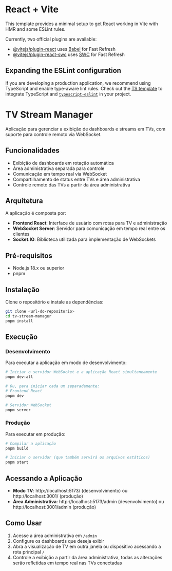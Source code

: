 # React + Vite

This template provides a minimal setup to get React working in Vite with HMR and some ESLint rules.

Currently, two official plugins are available:

- [@vitejs/plugin-react](https://github.com/vitejs/vite-plugin-react/blob/main/packages/plugin-react/README.md) uses [Babel](https://babeljs.io/) for Fast Refresh
- [@vitejs/plugin-react-swc](https://github.com/vitejs/vite-plugin-react-swc) uses [SWC](https://swc.rs/) for Fast Refresh

## Expanding the ESLint configuration

If you are developing a production application, we recommend using TypeScript and enable type-aware lint rules. Check out the [TS template](https://github.com/vitejs/vite/tree/main/packages/create-vite/template-react-ts) to integrate TypeScript and [`typescript-eslint`](https://typescript-eslint.io) in your project.

# TV Stream Manager

Aplicação para gerenciar a exibição de dashboards e streams em TVs, com suporte para controle remoto via WebSocket.

## Funcionalidades

- Exibição de dashboards em rotação automática
- Área administrativa separada para controle
- Comunicação em tempo real via WebSocket
- Compartilhamento de status entre TVs e área administrativa
- Controle remoto das TVs a partir da área administrativa

## Arquitetura

A aplicação é composta por:

- **Frontend React**: Interface de usuário com rotas para TV e administração
- **WebSocket Server**: Servidor para comunicação em tempo real entre os clientes
- **Socket.IO**: Biblioteca utilizada para implementação de WebSockets

## Pré-requisitos

- Node.js 18.x ou superior
- pnpm

## Instalação

Clone o repositório e instale as dependências:

```bash
git clone <url-do-repositorio>
cd tv-stream-manager
pnpm install
```

## Execução

### Desenvolvimento

Para executar a aplicação em modo de desenvolvimento:

```bash
# Iniciar o servidor WebSocket e a aplicação React simultaneamente
pnpm dev:all

# Ou, para iniciar cada um separadamente:
# Frontend React
pnpm dev

# Servidor WebSocket
pnpm server
```

### Produção

Para executar em produção:

```bash
# Compilar a aplicação
pnpm build

# Iniciar o servidor (que também servirá os arquivos estáticos)
pnpm start
```

## Acessando a Aplicação

- **Modo TV**: http://localhost:5173/ (desenvolvimento) ou http://localhost:3001/ (produção)
- **Área Administrativa**: http://localhost:5173/admin (desenvolvimento) ou http://localhost:3001/admin (produção)

## Como Usar

1. Acesse a área administrativa em `/admin`
2. Configure os dashboards que deseja exibir
3. Abra a visualização de TV em outra janela ou dispositivo acessando a rota principal `/`
4. Controle a exibição a partir da área administrativa, todas as alterações serão refletidas em tempo real nas TVs conectadas
